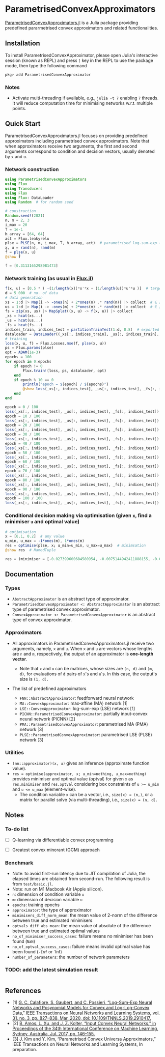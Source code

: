 # ParametrisedConvexApproximators

[ParametrisedConvexApproximators.jl](https://github.com/JinraeKim/ParametrisedConvexApproximators.jl) is a Julia package providing predefined pararmetrised convex approximators and related functionalities.

## Installation
To install ParametrisedConvexApproximator,
please open Julia's interactive session (known as REPL) and press `]` key
in the REPL to use the package mode, then type the following command

```julia
pkg> add ParametrisedConvexApproximator
```

### Notes
- Activate multi-threading if available, e.g., `julia -t 7` enabling `7` threads.
It will reduce computation time for minimising networks w.r.t. multiple points.

## Quick Start
ParametrisedConvexApproximators.jl focuses on providing predefined approximators including parametrised convex approximators.
Note that when approximators receive two arguments, the first and second arguments correspond to
condition and decision vectors, usually denoted by `x` and `u`.
### Network construction
```julia
using ParametrisedConvexApproximators
using Flux
using Transducers
using Flux
using Flux: DataLoader
using Random  # for random seed

# construction
Random.seed!(2021)
n, m = 2, 3
i_max = 20
T = 1e-1
h_array = [64, 64]
act = Flux.leakyrelu
plse = PLSE(n, m, i_max, T, h_array, act)  # parametrised log-sum-exp (PLSE) network
x, u = rand(n), rand(m)
f̂ = plse(x, u)
@show f̂
```

```julia
f̂ = [0.3113165298981473]
```

### Network training (as usual in [Flux.jl](https://github.com/FluxML/Flux.jl))
```julia
f(x, u) = [0.5 * ( -(1/length(x))*x'*x + (1/length(u))*u'*u )]  # target function
d = 5_000  # no. of data
# data generation
xs = 1:d |> Map(i -> -ones(n) + 2*ones(n) .* rand(n)) |> collect  # ∈ [-1, 1]^{n}
us = 1:d |> Map(i -> -ones(m) + 2*ones(m) .* rand(m)) |> collect  # ∈ [-1, 1]^{m}
fs = zip(xs, us) |> MapSplat((x, u) -> f(x, u)) |> collect
_xs = hcat(xs...)
_us = hcat(us...)
_fs = hcat(fs...)
indices_train, indices_test = partitionTrainTest(1:d, 0.8)  # exported from `ParametrisedConvexApproximators`; train:test = 80:20
dataloader = DataLoader((_xs[:, indices_train], _us[:, indices_train], _fs[:, indices_train],), batchsize=16)
# training
loss(x, u, f) = Flux.Losses.mse(f, plse(x, u))
ps = Flux.params(plse)
opt = ADAM(1e-3)
epochs = 100
for epoch in 0:epochs
    if epoch != 0
        Flux.train!(loss, ps, dataloader, opt)
    end
    if epoch % 10 == 0
        println("epoch = $(epoch) / $(epochs)")
        @show loss(_xs[:, indices_test], _us[:, indices_test], _fs[:, indices_test])
    end
end
```

```julia
epoch = 0 / 100
loss(_xs[:, indices_test], _us[:, indices_test], _fs[:, indices_test]) = 0.14123486681126265
epoch = 10 / 100
loss(_xs[:, indices_test], _us[:, indices_test], _fs[:, indices_test]) = 9.20156070602013e-5
epoch = 20 / 100
loss(_xs[:, indices_test], _us[:, indices_test], _fs[:, indices_test]) = 8.428795608023727e-5
epoch = 30 / 100
loss(_xs[:, indices_test], _us[:, indices_test], _fs[:, indices_test]) = 6.0756725678295076e-5
epoch = 40 / 100
loss(_xs[:, indices_test], _us[:, indices_test], _fs[:, indices_test]) = 7.063355164819796e-5
epoch = 50 / 100
loss(_xs[:, indices_test], _us[:, indices_test], _fs[:, indices_test]) = 6.08100029278485e-5
epoch = 60 / 100
loss(_xs[:, indices_test], _us[:, indices_test], _fs[:, indices_test]) = 4.319644378100754e-5
epoch = 70 / 100
loss(_xs[:, indices_test], _us[:, indices_test], _fs[:, indices_test]) = 7.028416247739685e-5
epoch = 80 / 100
loss(_xs[:, indices_test], _us[:, indices_test], _fs[:, indices_test]) = 2.713945900329595e-5
epoch = 90 / 100
loss(_xs[:, indices_test], _us[:, indices_test], _fs[:, indices_test]) = 3.524764563503706e-5
epoch = 100 / 100
loss(_xs[:, indices_test], _us[:, indices_test], _fs[:, indices_test]) = 3.102460393375972e-5
```

### Conditional decision making via optimisation (given `x`, find a minimiser `u` and optimal value)
```julia
# optimisation
x = [0.1, 0.2]  # any value
u_min, u_max = -1*ones(m), 1*ones(m)
res = optimise(plse, x; u_min=u_min, u_max=u_max)  # minimsation
@show res  # NamedTuple
```

```julia
res = (minimiser = [-0.027399600684580954, -0.0075144942411888155, -0.015772687025402597], optval = [-0.007673806913150762])
```

## Documentation
### Types
- `AbstractApproximator` is an abstract type of approximator.
- `ParametrisedConvexApproximator <: AbstractApproximator` is an abstract type of parametrised convex approximator.
- `ConvexApproximator <: ParametrisedConvexApproximator` is an abstract type of convex approximator.

### Approximators
- All approximators in ParametrisedConvexApproximators.jl receive two arguments, namely, `x` and `u`.
When `x` and `u` are vectors whose lengths are `n` and `m`, respectively,
the output of an approximator is **one-length vector**.
    - Note that `x` and `u` can be matrices, whose sizes are `(n, d)` and `(m, d)`,
    for evaluations of `d` pairs of `x`'s and `u`'s.
    In this case, the output's size is `(1, d)`.

- The list of predefined approximators
    - `FNN::AbstractApproximator`: feedforward neural network
    - `MA::ConvexApproximator`: max-affine (MA) network [1]
    - `LSE::ConvexApproximator`: log-sum-exp (LSE) network [1]
    - `PICNN::ParametrisedConvexApproximator`: partially input-convex neural network (PICNN) [2]
    - `PMA::ParametrisedConvexApproximator`: parametrised MA (PMA) network [3]
    - `PLSE::ParametrisedConvexApproximator`: parametrised LSE (PLSE) network [3]

### Utilities
- `(nn::approximator)(x, u)` gives an inference (approximate function value).
- `res = optimise(approximator, x; u_min=nothing, u_max=nothing)` provides
minimiser and optimal value (optval) for given `x` as `res.minimiser` and `res.optval`
considering box constraints of `u >= u_min` and `u <= u_max` (element-wise).
    - The condition variable `x` can be a vector, i.e., `size(x) = (n,)`,
    or a matrix for parallel solve (via multi-threading), i.e., `size(x) = (n, d)`.


## Notes
### To-do list
- [ ] Q-learning via differentiable convex programming
- [ ] Greatest convex minorant (GCM) approach


### Benchmark
- Note: to avoid first-run latency due to JIT compilation of Julia, the elapsed times are obtained from second-run.
The following result is from `test/basic.jl`.
- Note: run on M1 Macbook Air (Apple silicon).
- `n`: dimension of condition variable `x`
- `m`: dimension of decision variable `u`
- `epochs`: training epochs
- `approximator`: the type of approximator
- `minimisers_diff_norm_mean`: the mean value of 2-norm of the difference between true and estimated minimisers
- `optvals_diff_abs_mean`: the mean value of absolute of the difference between true and estimated optimal values
- `no_of_minimiser_success_cases`: failure means no minimiser has been found (`NaN`)
- `no_of_optval_success_cases`: failure means invalid optimal value has been found (`-Inf` or `Inf)
- `number_of_parameters`: the number of network parameters

### TODO: add the latest simulation result
```julia
```

## References
- [1] [G. C. Calafiore, S. Gaubert, and C. Possieri, “Log-Sum-Exp Neural Networks and Posynomial Models for Convex and Log-Log-Convex Data,” IEEE Transactions on Neural Networks and Learning Systems, vol. 31, no. 3, pp. 827–838, Mar. 2020, doi: 10.1109/TNNLS.2019.2910417.](https://ieeexplore.ieee.org/abstract/document/8715799?casa_token=ptHxee1NJ30AAAAA:etAIY0UkR0yg6YK7mgtEzCzHavM0d6Cos1VNzpn0cw5hbiEnFnAxNDm1rflWjDAOa-iO6xU5Lg)
- [2] [B. Amos, L. Xu, and J. Z. Kolter, “Input Convex Neural Networks,” in Proceedings of the 34th International Conference on Machine Learning, Sydney, Australia, Jul. 2017, pp. 146–155.](http://proceedings.mlr.press/v70/amos17b.html)
- [3] J. Kim and Y. Kim, “Parametrised Convex Universa Approximators,” IEEE Transactions on Neural Networks and Learning Systems, In preparation.
